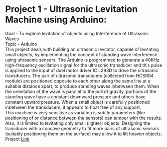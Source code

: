 # Project 1 - Ultrasonic Levitation Machine using Arduino:
Goal - To explore levitation of objects using Interference of Ultrasonic Waves\
Topic - Arduino\
This project deals with building an ultrasonic levitator, capable of levitating small objects, by implementing the concept of standing wave interference using ultrasonic sensors. 
The Arduino is programmed to generate a 40KHz high-frequency oscillation signal for the ultrasonic transducer and this pulse is applied to the input of duel motor driver IC L293D to drive the ultrasonic transducers. 
The pair of ultrasonic transducers (collected from HCSR04 module) are positioned opposite to each other along the same line at a suitable distance apart, to produce standing waves inbetween them. 
When the orientation of the wave is parallel to the pull of gravity, portions of the standing wave have a constant downward pressure and others have constant upward pressure. 
When a small object is carefully positioned inbetween the transducers, it appears to float free of any support.\
This machine is very sensitive as variation is subtle parameters (like positioning of or distance between the sensors) can tamper with the results. Also, it is limited to levitating only small (lighter) objects. 
Designing the transducer with a concave geometry to fit more pairs of ultrasonic sensors (suitably positioning them on the surface) may allow it to lift heavier objects.\
Project [Link](https://www.hackster.io/e_s_c/ultrasonic-levitation-machine-using-arduino-9e3989)

